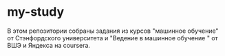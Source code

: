 # my-study
В этом репозитории  собраны задания  из курсов "машинное обучение" от Стэнфордского университета и "Ведение   в машинное обучение " от ВШЭ и Яндекса на coursera.

